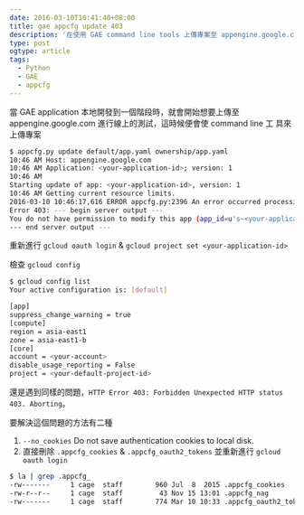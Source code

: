 ```yaml
---
date: 2016-03-10T10:41:40+08:00
title: gae appcfg update 403
description: '在使用 GAE command line tools 上傳專案至 appengine.google.com 上時，會遇到 HTTP Error 403: Forbidden Unexpected HTTP status 403. Aborting 的訊息，如何解決問題。'
type: post
ogtype: article
tags:
  - Python
  - GAE
  - appcfg
---
```


當 GAE application 本地開發到一個階段時，就會開始想要上傳至 appengine.google.com 進行線上的測試，這時候便會使 command line 工
具來上傳專案

<!--more-->

```sh
$ appcfg.py update default/app.yaml ownership/app.yaml
10:46 AM Host: appengine.google.com
10:46 AM Application: <your-application-id>; version: 1
10:46 AM
Starting update of app: <your-application-id>, version: 1
10:46 AM Getting current resource limits.
2016-03-10 10:46:17,616 ERROR appcfg.py:2396 An error occurred processing file '': HTTP Error 403: Forbidden Unexpected HTTP status 403. Aborting.
Error 403: --- begin server output ---
You do not have permission to modify this app (app_id=u's~<your-application-id>').
--- end server output ---
```

重新進行 `gcloud oauth login` & `gcloud project set <your-application-id>`

檢查 `gcloud config`

```sh
$ gcloud config list
Your active configuration is: [default]

[app]
suppress_change_warning = true
[compute]
region = asia-east1
zone = asia-east1-b
[core]
account = <your-account>
disable_usage_reporting = False
project = <your-default-project-id>
```

還是遇到同樣的問題，`HTTP Error 403: Forbidden Unexpected HTTP status 403. Aborting`。

要解決這個問題的方法有二種

1. `--no_cookies` Do not save authentication cookies to local disk.
2. 直接刪除 `.appcfg_cookies` & `.appcfg_oauth2_tokens` 並重新進行 `gcloud oauth login`
  ```sh
  $ la | grep .appcfg_
  -rw-------     1 cage  staff        960 Jul  8  2015 .appcfg_cookies
  -rw-r--r--     1 cage  staff         43 Nov 15 13:01 .appcfg_nag
  -rw-------     1 cage  staff        774 Mar 10 10:33 .appcfg_oauth2_tokens
  ```
